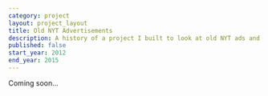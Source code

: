 ```yaml
---
category: project
layout: project_layout
title: Old NYT Advertisements
description: A history of a project I built to look at old NYT ads and why they are so appealing
published: false
start_year: 2012
end_year: 2015
---
```

Coming soon...
